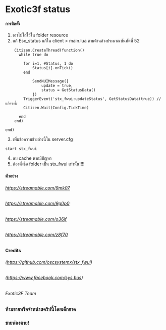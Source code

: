 # Exotic3f status
#### การติดตั้ง

1) เอาไปใส่ไว้ใน folder resource
2) แก้ Esx_status แก้ใน client > main.lua ตามด้านล่างประมาณบันทัดที่ 52
```
	Citizen.CreateThread(function()
	  while true do

	  	for i=1, #Status, 1 do
	  		Status[i].onTick()
	  	end

			SendNUIMessage({
				update = true,
				status = GetStatusData()
			})
		TriggerEvent('stx_fwui:updateStatus', GetStatusData(true)) //แก้ตรงนี้
	    Citizen.Wait(Config.TickTime)

	  end
	end)

end)
```
3) เพิ่มข้อความข้างล่างนี้ใน server.cfg
```
start stx_fwui
```
4) ลบ cache หากมีปัญหา
5) ต้องตั้งชื่อ folder เป็น stx_fwui เท่านั้น!!!!
#### ตัวอย่าง
###### https://streamable.com/9mk07
###### https://streamable.com/9g0p0
###### https://streamable.com/o36jf
###### https://streamable.com/z8f70
#### Credits
###### (https://github.com/oscsystemx/stx_fwui)
###### (https://www.facebook.com/sys.bus)
###### Exotic3F Team

### ห้ามขายหรือจำหน่าสคริปนี้โดยเด็กขาด 
### ขายพ่องตาย!
